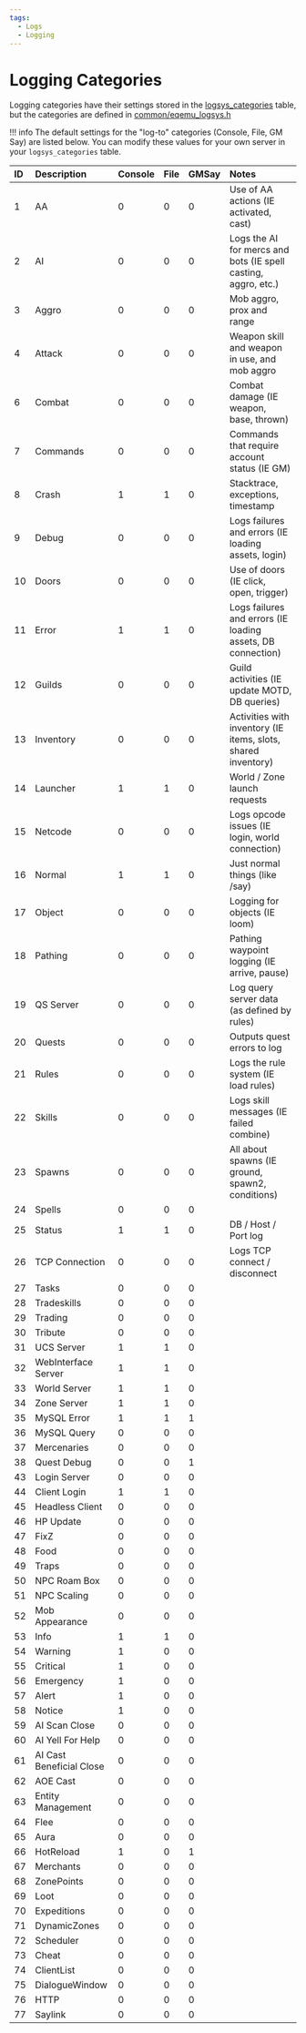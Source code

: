 ```yaml
---
tags:
  - Logs
  - Logging
---
```



# Logging Categories

Logging categories have their settings stored in the [logsys_categories](https://eqemu.gitbook.io/database-schema/server/admin/logsys_categories) table, but the categories are defined in [common/eqemu_logsys.h](https://github.com/EQEmu/Server/blob/master/common/eqemu_logsys.h)

!!! info
      The default settings for the "log-to" categories (Console, File, GM Say) are listed below.  You can modify these values for your own server in your `logsys_categories` table.

| ID | Description | Console | File | GMSay | Notes |
| :--- | :--- | :--- | :--- | :--- | :--- |
| 1 | AA | 0 | 0 | 0 | Use of AA actions (IE activated, cast) |
| 2 | AI | 0 | 0 | 0 | Logs the AI for mercs and bots (IE spell casting, aggro, etc.) |
| 3 | Aggro | 0 | 0 | 0 | Mob aggro, prox and range |
| 4 | Attack | 0 | 0 | 0 | Weapon skill and weapon in use, and mob aggro |
| 6 | Combat | 0 | 0 | 0 | Combat damage (IE weapon, base, thrown) |
| 7 | Commands | 0 | 0 | 0 | Commands that require account status (IE GM) |
| 8 | Crash | 1 | 1 | 0 | Stacktrace, exceptions, timestamp |
| 9 | Debug | 0 | 0 | 0 | Logs failures and errors (IE loading assets, login) |
| 10 | Doors | 0 | 0 | 0 | Use of doors (IE click, open, trigger) |
| 11 | Error | 1 | 1 | 0 | Logs failures and errors (IE loading assets, DB connection) |
| 12 | Guilds | 0 | 0 | 0 | Guild activities (IE update MOTD, DB queries) |
| 13 | Inventory | 0 | 0 | 0 | Activities with inventory (IE items, slots, shared inventory) |
| 14 | Launcher | 1 | 1 | 0 | World / Zone launch requests |
| 15 | Netcode | 0 | 0 | 0 | Logs opcode issues (IE login, world connection) |
| 16 | Normal | 1 | 1 | 0 | Just normal things (like /say) |
| 17 | Object | 0 | 0 | 0 | Logging for objects (IE loom) |
| 18 | Pathing | 0 | 0 | 0 | Pathing waypoint logging (IE arrive, pause) |
| 19 | QS Server | 0 | 0 | 0 | Log query server data (as defined by rules) |
| 20 | Quests | 0 | 0 | 0 | Outputs quest errors to log |
| 21 | Rules | 0 | 0 | 0 | Logs the rule system (IE load rules) |
| 22 | Skills | 0 | 0 | 0 | Logs skill messages (IE failed combine) |
| 23 | Spawns | 0 | 0 | 0 | All about spawns (IE ground, spawn2, conditions) |
| 24 | Spells | 0 | 0 | 0 |  |
| 25 | Status | 1 | 1 | 0 | DB / Host / Port log |
| 26 | TCP Connection | 0 | 0 | 0 | Logs TCP connect / disconnect |
| 27 | Tasks | 0 | 0 | 0 |  |
| 28 | Tradeskills | 0 | 0 | 0 |  |
| 29 | Trading | 0 | 0 | 0 |  |
| 30 | Tribute | 0 | 0 | 0 |  |
| 31 | UCS Server | 1 | 1 | 0 |  |
| 32 | WebInterface Server | 1 | 1 | 0 |  |
| 33 | World Server | 1 | 1 | 0 |  |
| 34 | Zone Server | 1 | 1 | 0 |  |
| 35 | MySQL Error | 1 | 1 | 1 |  |
| 36 | MySQL Query | 0 | 0 | 0 |  |
| 37 | Mercenaries | 0 | 0 | 0 |  |
| 38 | Quest Debug | 0 | 0 | 1 |  |
| 43 | Login Server | 0 | 0 | 0 |  |
| 44 | Client Login | 1 | 1 | 0 |  |
| 45 | Headless Client | 0 | 0 | 0 |  |
| 46 | HP Update | 0 | 0 | 0 |  |
| 47 | FixZ | 0 | 0 | 0 |  |
| 48 | Food | 0 | 0 | 0 |  |
| 49 | Traps | 0 | 0 | 0 |  |
| 50 | NPC Roam Box | 0 | 0 | 0 |  |
| 51 | NPC Scaling | 0 | 0 | 0 |  |
| 52 | Mob Appearance | 0 | 0 | 0 |  |
| 53 | Info | 1 | 1 | 0 |  |
| 54 | Warning | 1 | 0 | 0 |  |
| 55 | Critical | 1 | 0 | 0 |  |
| 56 | Emergency | 1 | 0 | 0 |  |
| 57 | Alert | 1 | 0 | 0 |  |
| 58 | Notice | 1 | 0 | 0 |  |
| 59 | AI Scan Close | 0 | 0 | 0 |  |
| 60 | AI Yell For Help | 0 | 0 | 0 |  |
| 61 | AI Cast Beneficial Close | 0 | 0 | 0 |  |
| 62 | AOE Cast | 0 | 0 | 0 |  |
| 63 | Entity Management | 0 | 0 | 0 |  |
| 64 | Flee | 0 | 0 | 0 |  |
| 65 | Aura | 0 | 0 | 0 |  |
| 66 | HotReload | 1 | 0 | 1 |  |
| 67 | Merchants | 0 | 0 | 0 | |
| 68 | ZonePoints | 0 | 0 | 0 | |
| 69 | Loot | 0 | 0 | 0 | |
| 70 | Expeditions | 0 | 0 | 0 | |
| 71 | DynamicZones | 0 | 0 | 0 | |
| 72 | Scheduler | 0 | 0 | 0 | |
| 73 | Cheat | 0 | 0 | 0 | |
| 74 | ClientList | 0 | 0 | 0 | |
| 75 | DialogueWindow | 0 | 0 | 0 | |
| 76 | HTTP | 0 | 0 | 0 | |
| 77 | Saylink | 0 | 0 | 0 | |
